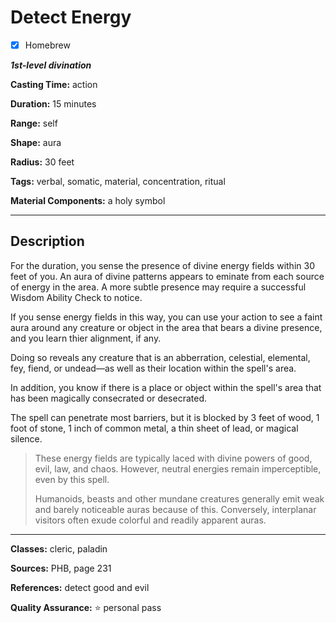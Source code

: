 # Detect Energy

- [x] Homebrew

***1st-level divination***

**Casting Time:** action

**Duration:** 15 minutes

**Range:** self

**Shape:** aura

**Radius:** 30 feet

**Tags:** verbal, somatic, material, concentration, ritual

**Material Components:** a holy symbol

---

## Description
For the duration, you sense the presence of divine energy fields within 30 feet of you.
An aura of divine patterns appears to eminate from each source of energy in the area.
A more subtle presence may require a successful Wisdom Ability Check to notice.

If you sense energy fields in this way, you can use your action to see a faint aura around any creature or object in the area that bears a divine presence, and you learn thier alignment, if any.

Doing so reveals any creature that is an abberration, celestial, elemental, fey, fiend, or undead&mdash;as well as their location within the spell's area.

In addition, you know if there is a place or object within the spell's area that has been magically consecrated or desecrated.

The spell can penetrate most barriers, but it is blocked by 3 feet of wood, 1 foot of stone, 1 inch of common metal, a thin sheet of lead, or magical silence.

> These energy fields are typically laced with divine powers of good, evil, law, and chaos.
> However, neutral energies remain imperceptible, even by this spell.
> 
> Humanoids, beasts and other mundane creatures generally emit weak and barely noticeable auras because of this.
> Conversely, interplanar visitors often exude colorful and readily apparent auras.

---

**Classes:** cleric, paladin

**Sources:** PHB, page 231

**References:** detect good and evil

**Quality Assurance:** :star: personal pass
